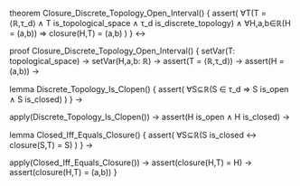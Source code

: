theorem Closure_Discrete_Topology_Open_Interval() {
  assert(
    ∀T(T = ⟨ℝ,τ_d⟩ ∧ T is_topological_space ∧ τ_d is_discrete_topology) ∧
    ∀H,a,b∈ℝ(H = (a,b)) ⇒
    closure(H,T) = (a,b)
  )
} ↔

proof Closure_Discrete_Topology_Open_Interval() {
  setVar(T: topological_space) →
  setVar(H,a,b: ℝ) →
  assert(T = ⟨ℝ,τ_d⟩) →
  assert(H = (a,b)) →
  
  lemma Discrete_Topology_Is_Clopen() {
    assert(
      ∀S⊆ℝ(S ∈ τ_d ⇒ S is_open ∧ S is_closed)
    )
  } →
  
  apply(Discrete_Topology_Is_Clopen()) →
  assert(H is_open ∧ H is_closed) →
  
  lemma Closed_Iff_Equals_Closure() {
    assert(
      ∀S⊆ℝ(S is_closed ↔ closure(S,T) = S)
    )
  } →
  
  apply(Closed_Iff_Equals_Closure()) →
  assert(closure(H,T) = H) →
  assert(closure(H,T) = (a,b))
}